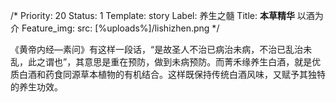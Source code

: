 /*
Priority: 20
Status: 1
Template: story
Label: 养生之髓
Title: <b>本草精华</b> 以酒为介
Feature_img: 
  src: [%uploads%]/lishizhen.png
*/
<p>《黄帝内经—素问》有这样一段话，“是故圣人不治已病治未病，不治已乱治未乱，此之谓也”，其意思是重在预防，做到未病预防。而菁禾缘养生白酒，就是优质白酒和药食同源草本植物的有机结合。这样既保持传统白酒风味，又赋予其独特的养生功效。</p>